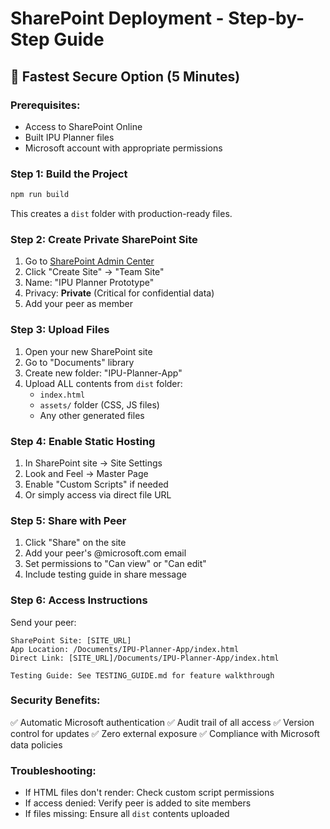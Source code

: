 # SharePoint Deployment - Step-by-Step Guide

## 🚀 Fastest Secure Option (5 Minutes)

### Prerequisites:
- Access to SharePoint Online
- Built IPU Planner files
- Microsoft account with appropriate permissions

### Step 1: Build the Project
```powershell
npm run build
```
This creates a `dist` folder with production-ready files.

### Step 2: Create Private SharePoint Site
1. Go to [SharePoint Admin Center](https://admin.microsoft.com/sharepoint)
2. Click "Create Site" → "Team Site"
3. Name: "IPU Planner Prototype" 
4. Privacy: **Private** (Critical for confidential data)
5. Add your peer as member

### Step 3: Upload Files
1. Open your new SharePoint site
2. Go to "Documents" library
3. Create new folder: "IPU-Planner-App"
4. Upload ALL contents from `dist` folder:
   - `index.html`
   - `assets/` folder (CSS, JS files)
   - Any other generated files

### Step 4: Enable Static Hosting
1. In SharePoint site → Site Settings
2. Look and Feel → Master Page
3. Enable "Custom Scripts" if needed
4. Or simply access via direct file URL

### Step 5: Share with Peer
1. Click "Share" on the site
2. Add your peer's @microsoft.com email
3. Set permissions to "Can view" or "Can edit"
4. Include testing guide in share message

### Step 6: Access Instructions
Send your peer:
```
SharePoint Site: [SITE_URL]
App Location: /Documents/IPU-Planner-App/index.html
Direct Link: [SITE_URL]/Documents/IPU-Planner-App/index.html

Testing Guide: See TESTING_GUIDE.md for feature walkthrough
```

### Security Benefits:
✅ Automatic Microsoft authentication
✅ Audit trail of all access
✅ Version control for updates
✅ Zero external exposure
✅ Compliance with Microsoft data policies

### Troubleshooting:
- If HTML files don't render: Check custom script permissions
- If access denied: Verify peer is added to site members
- If files missing: Ensure all `dist` contents uploaded
